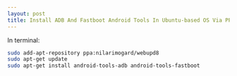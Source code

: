 ```yaml
---
layout: post
title: Install ADB And Fastboot Android Tools In Ubuntu-based OS Via PPA
---
```


In terminal:

```bash
sudo add-apt-repository ppa:nilarimogard/webupd8
sudo apt-get update
sudo apt-get install android-tools-adb android-tools-fastboot
```
